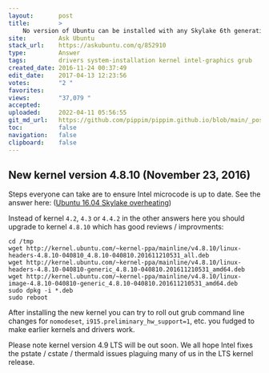 ```yaml
---
layout:       post
title:        >
    No version of Ubuntu can be installed with any Skylake 6th generation Intel processor
site:         Ask Ubuntu
stack_url:    https://askubuntu.com/q/852910
type:         Answer
tags:         drivers system-installation kernel intel-graphics grub
created_date: 2016-11-24 00:37:49
edit_date:    2017-04-13 12:23:56
votes:        "2 "
favorites:    
views:        "37,079 "
accepted:     
uploaded:     2022-04-11 05:56:55
git_md_url:   https://github.com/pippim/pippim.github.io/blob/main/_posts/2016/2016-11-24-No-version-of-Ubuntu-can-be-installed-with-any-Skylake-6th-generation-Intel-processor.md
toc:          false
navigation:   false
clipboard:    false
---
```


## New kernel version 4.8.10 (November 23, 2016)

Steps everyone can take are to ensure Intel microcode is up to date. See the answer here: ([Ubuntu 16.04 Skylake overheating][1])

Instead of kernel `4.2`, `4.3` or `4.4.2` in the other answers here you should upgrade to kernel `4.8.10` which has good reviews / improvments:

``` 
cd /tmp
wget http://kernel.ubuntu.com/~kernel-ppa/mainline/v4.8.10/linux-headers-4.8.10-040810_4.8.10-040810.201611210531_all.deb
wget http://kernel.ubuntu.com/~kernel-ppa/mainline/v4.8.10/linux-headers-4.8.10-040810-generic_4.8.10-040810.201611210531_amd64.deb
wget http://kernel.ubuntu.com/~kernel-ppa/mainline/v4.8.10/linux-image-4.8.10-040810-generic_4.8.10-040810.201611210531_amd64.deb
sudo dpkg -i *.deb
sudo reboot
```

After installing the new kernel you can try to roll out grub command line changes for `nomodeset`, `i915.preliminary_hw_support=1`, etc. you fudged to make earlier kernels and drivers work.

Please note kernel version 4.9 LTS will be out soon. We all hope Intel fixes the pstate / cstate / thermald issues plaguing many of us in the LTS kernel release.


  [1]: https://askubuntu.com/questions/830404/ubuntu-16-04-skylake-overheating
